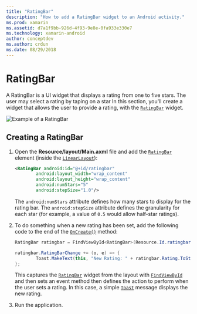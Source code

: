 ```yaml
---
title: "RatingBar"
description: "How to add a RatingBar widget to an Android activity."
ms.prod: xamarin
ms.assetid: d7a1f9bb-926d-4f93-9e8e-0fa933e330e7
ms.technology: xamarin-android
author: conceptdev
ms.author: crdun
ms.date: 08/29/2018
---
```


# RatingBar

A RatingBar is a UI widget that displays a rating from one to five stars. The user may select a rating by taping on a star
In this section, you'll create a widget that allows the user to provide a
rating, with the [`RatingBar`](https://developer.xamarin.com/api/type/Android.Widget.RatingBar/) widget.

![Example of a RatingBar](ratingbar-images/01-ratingbar.png)


## Creating a RatingBar

1. Open the **Resource/layout/Main.axml** file and add the
   [`RatingBar`](https://developer.xamarin.com/api/type/Android.Widget.RatingBar/)
   element (inside the [`LinearLayout`](https://developer.xamarin.com/api/type/Android.Widget.LinearLayout/)):

    ```xml
    <RatingBar android:id="@+id/ratingbar"
            android:layout_width="wrap_content"
            android:layout_height="wrap_content"
            android:numStars="5"
            android:stepSize="1.0"/>
    ```
   The `android:numStars` attribute defines how many stars to display
   for the rating bar. The `android:stepSize` attribute defines the
   granularity for each star (for example, a value of `0.5` would allow
   half-star ratings).

2. To do something when a new rating has been set, add the following
   code to the end of the
   [`OnCreate()`](https://developer.xamarin.com/api/member/Android.App.Activity.OnCreate/p/Android.OS.Bundle/Android.OS.PersistableBundle)
   method:

    ```csharp
    RatingBar ratingbar = FindViewById<RatingBar>(Resource.Id.ratingbar);

    ratingbar.RatingBarChange += (o, e) => {
            Toast.MakeText(this, "New Rating: " + ratingbar.Rating.ToString (), ToastLength.Short).Show ();
    };
    ```

    This captures the [`RatingBar`](https://developer.xamarin.com/api/type/Android.Widget.RatingBar/) widget from
    the layout with [`FindViewById`](https://developer.xamarin.com/api/member/Android.App.Activity.FindViewById/)
    and then sets an event method then defines the action to perform when the user
    sets a rating. In this case, a simple [`Toast`](https://developer.xamarin.com/api/type/Android.Widget.Toast/)
    message displays the new rating.

3. Run the application.

